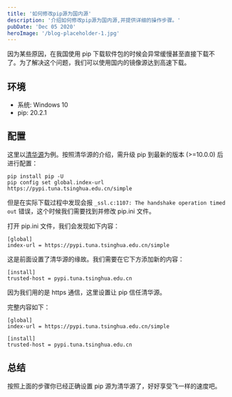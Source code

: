 ```yaml
---
title: '如何修改pip源为国内源'
description: '介绍如何修改pip源为国内源,并提供详细的操作步骤。'
pubDate: 'Dec 05 2020'
heroImage: '/blog-placeholder-1.jpg'
---
```


因为某些原因，在我国使用 pip 下载软件包的时候会异常缓慢甚至直接下载不了。为了解决这个问题，我们可以使用国内的镜像源达到高速下载。

## 环境

- 系统: Windows 10
- pip: 20.2.1

## 配置

这里以[清华源](https://mirrors.tuna.tsinghua.edu.cn/help/pypi/)为例。按照清华源的介绍，需升级 pip 到最新的版本 (>=10.0.0) 后进行配置：

```
pip install pip -U
pip config set global.index-url https://pypi.tuna.tsinghua.edu.cn/simple
```

但是在实际下载过程中发现会报 `_ssl.c:1107: The handshake operation timed out` 错误，这个时候我们需要找到并修改 pip.ini 文件。

打开 pip.ini 文件，我们会发现如下内容：

```
[global]
index-url = https://pypi.tuna.tsinghua.edu.cn/simple
```

这是前面设置了清华源的缘故。我们需要在它下方添加新的内容：

```
[install]
trusted-host = pypi.tuna.tsinghua.edu.cn
```

因为我们用的是 https 通信，这里设置让 pip 信任清华源。

完整内容如下：

```
[global]
index-url = https://pypi.tuna.tsinghua.edu.cn/simple

[install]
trusted-host = pypi.tuna.tsinghua.edu.cn
```

## 总结

按照上面的步骤你已经正确设置 pip 源为清华源了，好好享受飞一样的速度吧。
